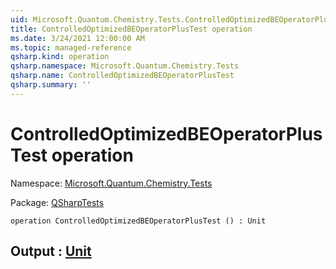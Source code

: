 ```yaml
---
uid: Microsoft.Quantum.Chemistry.Tests.ControlledOptimizedBEOperatorPlusTest
title: ControlledOptimizedBEOperatorPlusTest operation
ms.date: 3/24/2021 12:00:00 AM
ms.topic: managed-reference
qsharp.kind: operation
qsharp.namespace: Microsoft.Quantum.Chemistry.Tests
qsharp.name: ControlledOptimizedBEOperatorPlusTest
qsharp.summary: ''
---
```


# ControlledOptimizedBEOperatorPlusTest operation

Namespace: [Microsoft.Quantum.Chemistry.Tests](xref:Microsoft.Quantum.Chemistry.Tests)

Package: [QSharpTests](https://nuget.org/packages/QSharpTests)




```qsharp
operation ControlledOptimizedBEOperatorPlusTest () : Unit
```


## Output : [Unit](xref:microsoft.quantum.lang-ref.unit)

